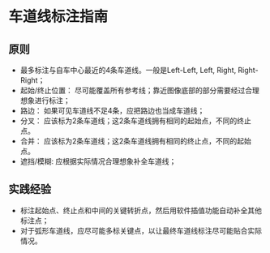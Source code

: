 # 车道线标注指南

## 原则
- 最多标注与自车中心最近的4条车道线。一般是Left-Left, Left, Right, Right-Right；
- 起始/终止位置： 尽可能覆盖所有参考线；靠近图像底部的部分需要经过合理想象进行标注；
- 路边： 如果可见车道线不足4条，应把路边也当成车道线；
- 分叉： 应该标为2条车道线；这2条车道线拥有相同的起始点，不同的终止点。
- 合并： 应该标为2条车道线；这2条车道线拥有相同的终止点，不同的起始点。
- 遮挡/模糊: 应根据实际情况合理想象补全车道线；

## 实践经验
- 标注起始点、终止点和中间的关键转折点，然后用软件插值功能自动补全其他标注点；
- 对于弧形车道线，应尽可能多标关键点，以让最终车道线标注尽可能贴合实际情况。